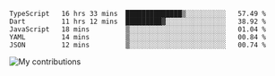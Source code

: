<!--START_SECTION:waka-->
```text
TypeScript   16 hrs 33 mins  ██████████████▒░░░░░░░░░░   57.49 % 
Dart         11 hrs 12 mins  █████████▓░░░░░░░░░░░░░░░   38.92 % 
JavaScript   18 mins         ▒░░░░░░░░░░░░░░░░░░░░░░░░   01.04 % 
YAML         14 mins         ▒░░░░░░░░░░░░░░░░░░░░░░░░   00.84 % 
JSON         12 mins         ▒░░░░░░░░░░░░░░░░░░░░░░░░   00.74 % 
```
<!--END_SECTION:waka-->
<img src="https://github-readme-streak-stats.herokuapp.com/?user=pahas&theme=white" alt="My contributions" />
